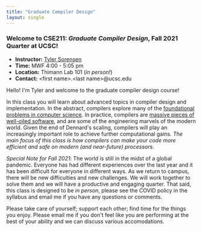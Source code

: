 ```yaml
---
title: "Graduate Compiler Design"
layout: single
---
```



### Welcome to **CSE211:** _Graduate Compiler Design_, Fall 2021 Quarter at UCSC!

- **Instructor:** [Tyler Sorensen](https://users.soe.ucsc.edu/~tsorensen/)
- **Time:** MWF 4:00 - 5:05 pm
- **Location:** Thimann Lab 101 (_in person!_)
- **Contact:** \<first name\>.\<last name\>@ucsc.edu


Hello! I'm Tyler  and welcome to the graduate compiler design course! 

In this class you will learn about advanced topics in compiler design and implementation. In the abstract, compilers explore many of the [foundational problems in computer science](https://en.wikipedia.org/wiki/Halting_problem). In practice, compilers are [massive pieces of well-oiled software](https://www.phoronix.com/scan.php?page=news_item&px=MTg3OTQ), and are some of the engineering marvels of the modern world. Given the end of Dennard's scaling, compilers will play an increasingly important role to achieve further computational gains. _The main focus of this class is how compilers can make your code more efficient and safe on modern (and near-future) processors_.

_Special Note for Fall 2021_: The world is still in the midst of a global pandemic. Everyone has had different experiences over the last year and it has been difficult for everyone in different ways. As we return to campus, there will be new difficulties and new challenges. We will work together to solve them and we will have a productive and engaging quarter. That said, this class is designed to be _in person_, please see the COVID policy in the syllabus and email me if you have any questions or comments. 

Please take care of yourself; support each other; find time for the things you enjoy. Please email me if you don't feel like you are performing at the best of your ability and we can discuss various accomodations.

